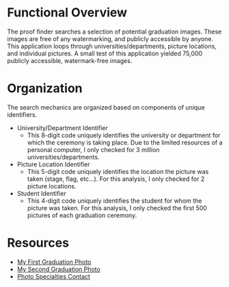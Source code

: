 # Functional Overview  
The proof finder searches a selection of potential graduation images.  These images are free of any watermarking, and publicly accessible by anyone.  This application loops through universities/departments, picture locations, and individual pictures.  A small test of this application yielded 75,000 publicly accessible, watermark-free images.

# Organization  
The search mechanics are organized based on components of unique identifiers.  
* University/Department Identifier  
  * This 8-digit code uniquely identifies the university or department for which the ceremony is taking place.  Due to the limited resources of a personal computer, I only checked for 3 million universities/departments.
* Picture Location Identifier
  * This 5-digit code uniquely identifies the location the picture was taken (stage, flag, etc...).  For this analysis, I only checked for 2 picture locations.
* Student Identifier
  * This 4-digit code uniquely identifies the student for whom the picture was taken.  For this analysis, I only checked the first 500 pictures of each graduation ceremony.

# Resources
* [My First Graduation Photo](https://www.photospecialties.com/Images/Graduation/2017/26993244/00001/0256.jpg)
* [My Second Graduation Photo](https://www.photospecialties.com/Images/Graduation/2017/26993244/00002/0217.jpg)
* [Photo Specialties Contact](https://www.photospecialties.com/Graduation/OrderingMobile/Utilities/ContactUs.asp)